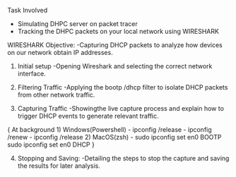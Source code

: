 Task Involved
- Simulating DHPC server on packet tracer
- Tracking the DHPC packets on your local network using WIRESHARK

WIRESHARK
Objective: 
-Capturing DHCP packets to analyze how devices on our network obtain IP addresses.

1. Initial setup
-Opening Wireshark and selecting the correct network interface.

2. Filtering Traffic
-Applying the bootp /dhcp filter to isolate DHCP packets from other network traffic.

2. Capturing Traffic
-Showingthe live capture process and explain how to trigger DHCP events  to generate relevant traffic.

{ At background 1) Windows(Powershell)
                - ipconfig /release
                - ipconfig /renew
                - ipconfig /release
                2) MacOS(zsh)
                - sudo ipconfig set en0 BOOTP
                  sudo ipconfig set en0 DHCP
}

4. Stopping and Saving:
-Detailing the steps to stop the capture and saving the results for later analysis.
